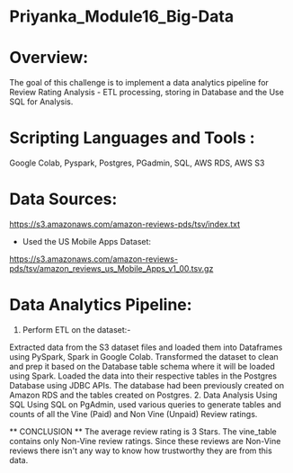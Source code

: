 # Priyanka_Module16_Big-Data

# Overview:

The goal of this challenge is to implement a data analytics pipeline for Review Rating Analysis - ETL processing, storing in Database and the Use SQL for Analysis.

# Scripting Languages and Tools :

Google Colab, Pyspark, Postgres, PGadmin, SQL, AWS RDS, AWS S3

# Data Sources:
https://s3.amazonaws.com/amazon-reviews-pds/tsv/index.txt

* Used the US Mobile Apps Dataset:

https://s3.amazonaws.com/amazon-reviews-pds/tsv/amazon_reviews_us_Mobile_Apps_v1_00.tsv.gz

# Data Analytics Pipeline:

1. Perform ETL on the dataset:-

Extracted data from the S3 dataset files and loaded them into Dataframes using PySpark, Spark in Google Colab.
Transformed the dataset to clean and prep it based on the Database table  schema where it will be loaded using Spark. Loaded the data into their respective tables in the Postgres Database using JDBC APIs. The database had been previously created on Amazon RDS and the tables created on Postgres.
2. Data Analysis Using SQL
Using SQL on PgAdmin, used various queries to generate tables and counts of all the Vine (Paid) and Non Vine (Unpaid)  Review ratings.

** CONCLUSION **
   The average review rating is 3 Stars. 
   The vine_table contains only Non-Vine review ratings. Since these reviews are 
   Non-Vine reviews there isn't any way to know how trustworthy they are from this data.
 


